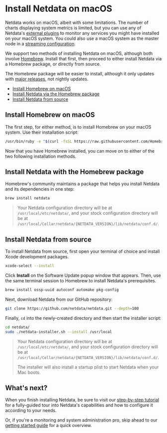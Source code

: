 # Install Netdata on macOS

Netdata works on macOS, albeit with some limitations. The number of charts displaying system metrics is limited, but you
can use any of Netdata's [external plugins](../../../collectors/plugins.d/README.md) to monitor any services you might
have installed on your macOS system. You could also use a macOS system as the master node in a [streaming
configuration](../../../streaming/README.md).

We support two methods of installing Netdata on macOS, although both involve [Homebrew](https://brew.sh/). Install that
first, then proceed to either install Netdata via a Homebrew package, or directly from source.

The Homebrew package will be easier to install, although it only updates with [major
releases](../README.md#nightly-vs-stable-releases), not nightly updates. 

-   [Install Homebrew on macOS](#install-homebrew-on-macos)
-   [Install Netdata via the Homebrew package](#install-netdata-with-the-homebrew-package)
-   [Install Netdata from source](#install-netdata-from-source)

## Install Homebrew on macOS

The first step, for either method, is to install Homebrew on your macOS system. Use their installation script:

```bash
/usr/bin/ruby -e "$(curl -fsSL https://raw.githubusercontent.com/Homebrew/install/master/install)"
```

Now that you have Homebrew installed, you can move on to either of the two following installation methods.

## Install Netdata with the Homebrew package

Homebrew's community maintains a package that helps you install Netdata and its dependencies in one step:

```sh
brew install netdata
```

> Your Netdata configuration directory will be at `/usr/local/etc/netdata/`, and your stock configuration directory will
> be at `/usr/local/Cellar/netdata/{NETDATA_VERSION}/lib/netdata/conf.d/`.

## Install Netdata from source

To install Netdata from source, first open your terminal of choice and install Xcode development packages.

```bash
xcode-select --install
```

Click **Install** on the Software Update popup window that appears. Then, use the same terminal session to Homebrew to
install Netdata's prerequisites.

```bash
brew install ossp-uuid autoconf automake pkg-config
```

Next, download Netdata from our GitHub repository:

```bash
git clone https://github.com/netdata/netdata.git --depth=100
```

Finally, `cd` into the newly-created directory and then start the installer script:

```bash
cd netdata/
sudo ./netdata-installer.sh --install /usr/local
```

> Your Netdata configuration directory will be at `/usr/local/etc/netdata/`, and your stock configuration directory will
> be at `/usr/local/Cellar/netdata/{NETDATA_VERSION}/lib/netdata/conf.d/`.
>
> The installer will also install a startup plist to start Netdata when your Mac boots.

## What's next?

When you finish installing Netdata, be sure to visit our [step-by-step tutorial](../../../docs/step-by-step/step-00.md)
for a fully-guided tour into Netdata's capabilities and how to configure it according to your needs.

Or, if you're a monitoring and system administration pro, skip ahead to our [getting started
guide](../../../docs/getting-started.md) for a quick overview.

